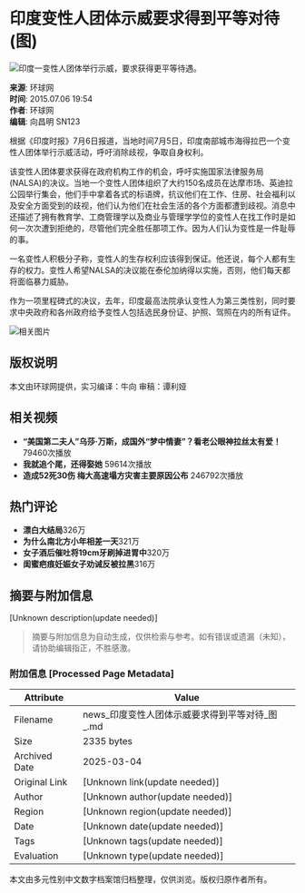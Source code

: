 # 印度变性人团体示威要求得到平等对待(图)

![印度一变性人团体举行示威，要求获得更平等待遇。](https://www.sinaimg.cn/dy/w/p/2015-07-06/U10608P1T1D32078661F21DT20150706195428.jpg)

**来源**: 环球网  
**时间**: 2015.07.06 19:54  
**作者**: 环球网  
**编辑**: 向昌明 SN123

根据《印度时报》7月6日报道，当地时间7月5日，印度南部城市海得拉巴一个变性人团体举行示威活动，呼吁消除歧视，争取自身权利。 

该变性人团体要求获得在政府机构工作的机会，呼吁实施国家法律服务局(NALSA)的决议。当地一个变性人团体组织了大约150名成员在达摩市场、英迪拉公园举行集会，他们手中拿着各式的标语牌，抗议他们在工作、住房、社会福利以及安全方面受到的歧视，他们认为他们在社会生活的各个方面都遭到歧视。消息中还描述了拥有教育学、工商管理学以及商业与管理学学位的变性人在找工作时是如何一次次遭到拒绝的，尽管他们完全胜任那项工作。因为人们认为变性是一件耻辱的事。

一名变性人积极分子称，变性人的生存权利应该得到保证。他还说，每个人都有生存的权力。变性人希望NALSA的决议能在泰伦加纳得以实施，否则，他们每天都将面临暴力威胁。

作为一项里程碑式的决议，去年，印度最高法院承认变性人为第三类性别，同时要求中央政府和各州政府给予变性人包括选民身份证、护照、驾照在内的所有证件。

![相关图片](https://n.sinaimg.cn/default/2fb77759/20151125/320X320.png)

## 版权说明
本文由环球网提供，实习编译：牛向 审稿：谭利娅

## 相关视频
- **“美国第二夫人”乌莎·万斯，成国外“梦中情妻”？看老公眼神拉丝太有爱！** 79460次播放
- **我就追个尾，还得娶她** 59614次播放
- **造成52死30伤 梅大高速塌方灾害主要原因公布** 246792次播放

## 热门评论
- **漂白大结局**326万
- **为什么南北方小年相差一天**321万
- **女子酒后催吐将19cm牙刷掉进胃中**320万
- **闺蜜疤痕妊娠女子劝诫反被拉黑**316万
<!-- tcd_original_link https://news.sina.cn/gj/2015-07-06/detail-ifxesfty0456184.d.html -->


## 摘要与附加信息

<!-- tcd_abstract -->
[Unknown description(update needed)]
<!-- tcd_abstract_end -->

> 摘要与附加信息为自动生成，仅供检索与参考。如有错误或遗漏（未知），请协助编辑指正，不胜感激。

### 附加信息 [Processed Page Metadata]

| Attribute       | Value                                  |
|-----------------|----------------------------------------|
| Filename        | news_印度变性人团体示威要求得到平等对待_图_.md                             |
| Size            | 2335 bytes                           |
| Archived Date   | 2025-03-04                             |
| Original Link   | [Unknown link(update needed)]                       |
| Author          | [Unknown author(update needed)]                               |
| Region          | [Unknown region(update needed)]                               |
| Date            | [Unknown date(update needed)]                                 |
| Tags            | [Unknown tags(update needed)]                                 |
| Evaluation            | [Unknown type(update needed)]                                 |
<!-- tcd_table_end -->

本文由多元性别中文数字档案馆归档整理，仅供浏览。版权归原作者所有。
